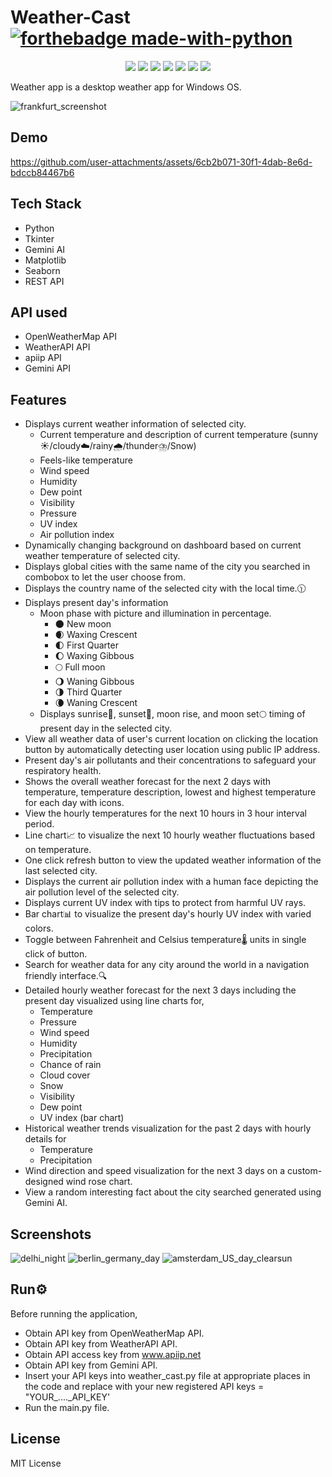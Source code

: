# Weather-Cast    [![forthebadge made-with-python](http://ForTheBadge.com/images/badges/made-with-python.svg)](https://www.python.org/)
<p align="center">
  <img src="https://api.visitorbadge.io/api/visitors?path=https%3A%2F%2Fgithub.com%2Freshmaharidhas%2FWeather-Cast&labelColor=%23000000&countColor=%2300ff00&style=plastic&labelStyle=none"/>
  <img src="https://img.shields.io/github/watchers/reshmaharidhas/Weather-Cast"/>
  <img src="https://img.shields.io/github/languages/top/reshmaharidhas/Weather-Cast?labelColor=%23000000"/>
  <img src="https://img.shields.io/sourceforge/dt/weather-cast?label=Sourceforge%20downloads&labelColor=%23FF0000&color=%23000000"/>
  <img src="https://img.shields.io/github/v/release/reshmaharidhas/Weather-Cast"/>
  <img src="https://img.shields.io/github/release-date/reshmaharidhas/Weather-Cast"/>
  <img src="https://img.shields.io/github/license/reshmaharidhas/Weather-Cast?labelColor=%23000000"/>
</p>
Weather app is a desktop weather app for Windows OS.

![frankfurt_screenshot](https://github.com/user-attachments/assets/578c795c-3a7d-4ed0-83cc-f32d08f2576f)

## Demo
https://github.com/user-attachments/assets/6cb2b071-30f1-4dab-8e6d-bdccb84467b6

## Tech Stack
- Python
- Tkinter
- Gemini AI
- Matplotlib
- Seaborn
- REST API

## API used
- OpenWeatherMap API
- WeatherAPI API
- apiip API
- Gemini API
  
## Features
- Displays current weather information of selected city.
  - Current temperature and description of current temperature (sunny☀️/cloudy☁️/rainy🌧️/thunder⛈️/Snow)
  - Feels-like temperature
  - Wind speed
  - Humidity
  - Dew point
  - Visibility
  - Pressure
  - UV index
  - Air pollution index
- Dynamically changing background on dashboard based on current weather temperature of selected city.
- Displays global cities with the same name of the city you searched in combobox to let the user choose from.
- Displays the country name of the selected city with the local time.🕦
- Displays present day's information
  - Moon phase with picture and illumination in percentage.
    - 🌑 New moon
    - 🌒 Waxing Crescent
    - 🌓 First Quarter
    - 🌔 Waxing Gibbous
    - 🌕 Full moon
    - 🌖 Waning Gibbous
    - 🌗 Third Quarter
    - 🌘 Waning Crescent
  - Displays sunrise🌅, sunset🌇, moon rise, and moon set🌕 timing of present day in the selected city.
- View all weather data of user's current location on clicking the location button by automatically detecting user location using public IP address.
- Present day's air pollutants and their concentrations to safeguard your respiratory health.
- Shows the overall weather forecast for the next 2 days with temperature, temperature description, lowest and highest temperature for each day with icons.
- View the hourly temperatures for the next 10 hours in 3 hour interval period.
- Line chart📈 to visualize the next 10 hourly weather fluctuations based on temperature.
- One click refresh button to view the updated weather information of the last selected city.
- Displays the current air pollution index with a human face depicting the air pollution level of the selected city.
- Displays current UV index with tips to protect from harmful UV rays.
- Bar chart📊 to visualize the present day's hourly UV index with varied colors.
- Toggle between Fahrenheit and Celsius temperature🌡️ units in single click of button.
- Search for weather data for any city around the world in a navigation friendly interface.🔍
- Detailed hourly weather forecast for the next 3 days including the present day visualized using line charts for,
  - Temperature
  - Pressure
  - Wind speed
  - Humidity
  - Precipitation
  - Chance of rain
  - Cloud cover
  - Snow
  - Visibility
  - Dew point
  - UV index (bar chart)
- Historical weather trends visualization for the past 2 days with hourly details for
  - Temperature
  - Precipitation
- Wind direction and speed visualization for the next 3 days on a custom-designed wind rose chart.
- View a random interesting fact about the city searched generated using Gemini AI.

## Screenshots
![delhi_night](https://github.com/user-attachments/assets/544e62a4-170f-4785-9ee4-1e493ca00519)
![berlin_germany_day](https://github.com/user-attachments/assets/c432070c-1f51-4195-8e27-d5a8e531f4e4)
![amsterdam_US_day_clearsun](https://github.com/user-attachments/assets/45443c13-78a4-4c7d-9189-7e6286150918)

## Run⚙️
Before running the application,
- Obtain API key from OpenWeatherMap API.
- Obtain API key from WeatherAPI API.
- Obtain API access key from www.apiip.net
- Obtain API key from Gemini API.
- Insert your API keys into weather_cast.py file at appropriate places in the code and replace with your new registered API keys = "YOUR_...._API_KEY'
- Run the main.py file.

## License
MIT License
